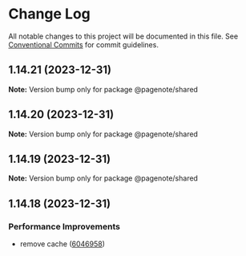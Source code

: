# Change Log

All notable changes to this project will be documented in this file.
See [Conventional Commits](https://conventionalcommits.org) for commit guidelines.

## 1.14.21 (2023-12-31)

**Note:** Version bump only for package @pagenote/shared





## 1.14.20 (2023-12-31)

**Note:** Version bump only for package @pagenote/shared





## 1.14.19 (2023-12-31)

**Note:** Version bump only for package @pagenote/shared





## 1.14.18 (2023-12-31)


### Performance Improvements

* remove cache ([6046958](https://github.com/rowthan/pagenote/commit/6046958fdc6e4385f45e4c2f9e489bd2bfc774bb))
